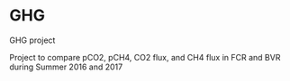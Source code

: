 # GHG
GHG project

Project to compare pCO2, pCH4, CO2 flux, and CH4 flux in FCR and BVR during Summer 2016 and 2017
